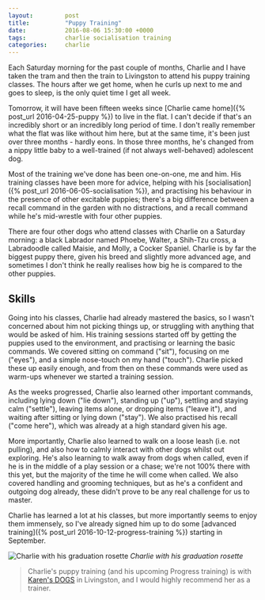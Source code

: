 ```yaml
---
layout:         post
title:          "Puppy Training"
date:           2016-08-06 15:30:00 +0000
tags:           charlie socialisation training
categories:     charlie
---
```


Each Saturday morning for the past couple of months, Charlie and I have taken the tram and then the train to Livingston to attend his puppy training classes. The hours after we get home, when he curls up next to me and goes to sleep, is the only quiet time I get all week.

<!-- Read More -->

Tomorrow, it will have been fifteen weeks since [Charlie came home]({% post_url 2016-04-25-puppy %}) to live in the flat. I can't decide if that's an incredibly short or an incredibly long period of time. I don't really remember what the flat was like without him here, but at the same time, it's been just over three months - hardly eons. In those three months, he's changed from a nippy little baby to a well-trained (if not always well-behaved) adolescent dog.

Most of the training we've done has been one-on-one, me and him. His training classes have been more for advice, helping with his [socialisation]({% post_url 2016-06-05-socialisation %}), and practising his behaviour in the presence of other excitable puppies; there's a big difference between a recall command in the garden with no distractions, and a recall command while he's mid-wrestle with four other puppies.

There are four other dogs who attend classes with Charlie on a Saturday morning: a black Labrador named Phoebe, Walter, a Shih-Tzu cross, a Labradoodle called Maisie, and Molly, a Cocker Spaniel. Charlie is by far the biggest puppy there, given his breed and slightly more advanced age, and sometimes I don't think he really realises how big he is compared to the other puppies.

## Skills

Going into his classes, Charlie had already mastered the basics, so I wasn't concerned about him not picking things up, or struggling with anything that would be asked of him. His training sessions started off by getting the puppies used to the environment, and practising or learning the basic commands. We covered sitting on command ("sit"), focusing on me ("eyes"), and a simple nose-touch on my hand ("touch"). Charlie picked these up easily enough, and from then on these commands were used as warm-ups whenever we started a training session.

As the weeks progressed, Charlie also learned other important commands, including lying down ("lie down"), standing up ("up"), settling and staying calm ("settle"), leaving items alone, or dropping items ("leave it"), and waiting after sitting or lying down ("stay"). We also practised his recall ("come here"), which was already at a high standard given his age. 

More importantly, Charlie also learned to walk on a loose leash (i.e. not pulling), and also how to calmly interact with other dogs whilst out exploring. He's also learning to walk away from dogs when called, even if he is in the middle of a play session or a chase; we're not 100% there with this yet, but the majority of the time he will come when called. We also covered handling and grooming techniques, but as he's a confident and outgoing dog already, these didn't prove to be any real challenge for us to master.

Charlie has learned a lot at his classes, but more importantly seems to enjoy them immensely, so I've already signed him up to do some [advanced training]({% post_url 2016-10-12-progress-training %}) starting in September.

![Charlie with his graduation rosette]({{site.baseurl}}/assets/img/puppy-training-charlie-graduation.jpg)
*Charlie with his graduation rosette*

> Charlie's puppy training (and his upcoming Progress training) is with [Karen's DOGS][karens-dogs-link] in Livingston, and I would highly recommend her as a trainer.

[karens-dogs-link]: http://karensdogs.co.uk/